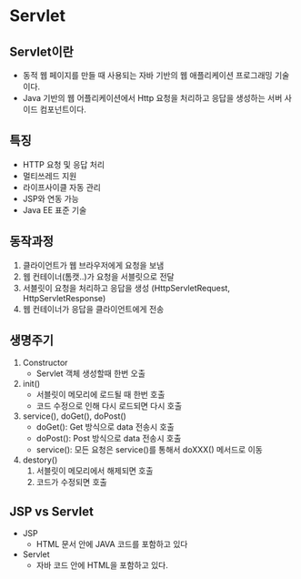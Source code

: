 # Servlet

## Servlet이란

- 동적 웹 페이지를 만들 때 사용되는 자바 기반의 웹 애플리케이션 프로그래밍 기술이다.
- Java 기반의 웹 어플리케이션에서 Http 요청을 처리하고 응답을 생성하는 서버 사이드 컴포넌트이다.

## 특징

- HTTP 요청 및 응답 처리
- 멀티쓰레드 지원
- 라이프사이클 자동 관리
- JSP와 연동 가능
- Java EE 표준 기술

## 동작과정

1. 클라이언트가 웹 브라우저에게 요청을 보냄
2. 웹 컨테이너(톰캣..)가 요청을 서블릿으로 전달
3. 서블릿이 요청을 처리하고 응답을 생성 (HttpServletRequest, HttpServletResponse)
4. 웹 컨테이너가 응답을 클라이언트에게 전송

## 생명주기

1. Constructor
    - Servlet 객체 생성할때 한번 오출
2. init()
    - 서블릿이 메모리에 로드될 때 한번 호출
    - 코드 수정으로 인해 다시 로드되면 다시 호출
3. service(), doGet(), doPost()
    - doGet(): Get 방식으로 data 전송시 호출
    - doPost(): Post 방식으로 data 전송시 호출
    - service(): 모든 요청은 service()를 통해서 doXXX() 메서드로 이동
4. destory()
    1. 서블릿이 메모리에서 해제되면 호출
    2. 코드가 수정되면 호출

## JSP vs Servlet

- JSP
    - HTML 문서 안에 JAVA 코드를 포함하고 있다
- Servlet
    - 자바 코드 안에 HTML을 포함하고 있다.

